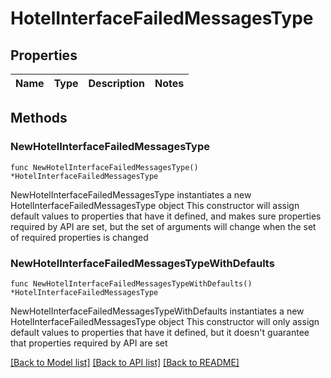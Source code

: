 # HotelInterfaceFailedMessagesType

## Properties

Name | Type | Description | Notes
------------ | ------------- | ------------- | -------------

## Methods

### NewHotelInterfaceFailedMessagesType

`func NewHotelInterfaceFailedMessagesType() *HotelInterfaceFailedMessagesType`

NewHotelInterfaceFailedMessagesType instantiates a new HotelInterfaceFailedMessagesType object
This constructor will assign default values to properties that have it defined,
and makes sure properties required by API are set, but the set of arguments
will change when the set of required properties is changed

### NewHotelInterfaceFailedMessagesTypeWithDefaults

`func NewHotelInterfaceFailedMessagesTypeWithDefaults() *HotelInterfaceFailedMessagesType`

NewHotelInterfaceFailedMessagesTypeWithDefaults instantiates a new HotelInterfaceFailedMessagesType object
This constructor will only assign default values to properties that have it defined,
but it doesn't guarantee that properties required by API are set


[[Back to Model list]](../README.md#documentation-for-models) [[Back to API list]](../README.md#documentation-for-api-endpoints) [[Back to README]](../README.md)


